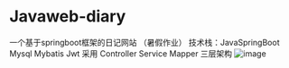 # Javaweb-diary
一个基于springboot框架的日记网站 （暑假作业）
技术栈：JavaSpringBoot Mysql Mybatis Jwt
采用 Controller Service Mapper 三层架构
![image](https://github.com/user-attachments/assets/fb3d92fd-79ff-4ff7-a030-aff6ff14a695)
